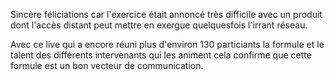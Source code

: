 Sincère féliciations car l'exercice était annoncé très difficile avec un produit dont l'accès distant peut mettre en exergue quelquesfois l'irrant réseau.

Avec ce live qui a encore réuni plus d'environ 130 particiants la formule et le talent des différents intervenants qui les animent cela confirme que cette formule est un bon vecteur de communication. 
